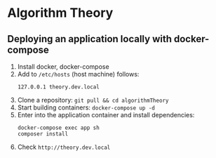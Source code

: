 # Algorithm Theory

## Deploying an application locally with docker-compose

1. Install docker, docker-compose
1. Add to `/etc/hosts` (host machine) follows:
    ```
    127.0.0.1 theory.dev.local
    ```   
1. Clone a repository: `git pull && cd algorithmTheory`
1. Start building containers: `docker-compose up -d`
1. Enter into the application container and install dependencies:
    ```
    docker-compose exec app sh
    composer install
    ```
1. Check `http://theory.dev.local`
